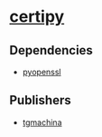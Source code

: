 # [certipy](https://pypi.org/project/certipy)

## Dependencies
- [pyopenssl](packages/p/pyopenssl.md)



## Publishers
- [tgmachina](https://pypi.org/user/tgmachina)

